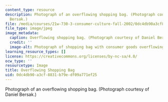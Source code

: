 ```yaml
---
content_type: resource
description: Photograph of an overflowing shopping bag. (Photograph courtesy of Daniel
  Bersak.)
file: /media/courses/21w-730-3-consumer-culture-fall-2002/0dc4db90a3cf8831b79edf09a771ef25_21w-730-3f02.jpg
file_type: image/jpeg
image_metadata:
  caption: Overflowing shopping bag. (Photograph courtesy of Daniel Bersak.)
  credit: ''
  image-alt: Photograph of shopping bag with consumer goods overflowing.
learning_resource_types: []
license: https://creativecommons.org/licenses/by-nc-sa/4.0/
ocw_type: ''
resourcetype: Image
title: Overflowing Shopping Bag
uid: 0dc4db90-a3cf-8831-b79e-df09a771ef25
---
```

Photograph of an overflowing shopping bag. (Photograph courtesy of Daniel Bersak.)